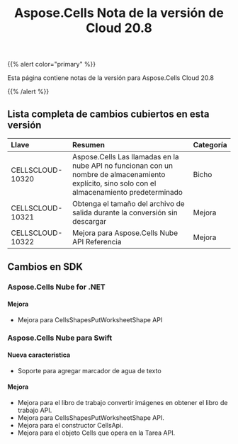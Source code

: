 ﻿---
title: Aspose.Cells Nota de la versión de Cloud 20.8
second_title: Aspose.Cells Cloud Documen
type: docs
url: /es/aspose-cells-cloud-20-8-release-notes/
description: Aspose.Cells La nube admite Excel para crear, convertir, fusionar, dividir, proteger, operación de objetos internos, etc.
weight: 20
---
{{% alert color="primary" %}} 

Esta página contiene notas de la versión para Aspose.Cells Cloud 20.8

{{% /alert %}} 
## **Lista completa de cambios cubiertos en esta versión**

|**Llave**|**Resumen**|**Categoría**|
|:- |:- |:- |
|CELLSCLOUD-10320|Aspose.Cells Las llamadas en la nube API no funcionan con un nombre de almacenamiento explícito, sino solo con el almacenamiento predeterminado|Bicho|
|CELLSCLOUD-10321|Obtenga el tamaño del archivo de salida durante la conversión sin descargar|Mejora|
|CELLSCLOUD-10322|Mejora para Aspose.Cells Nube API Referencia|Mejora|
## **Cambios en SDK**
### **Aspose.Cells Nube for .NET**
#### **Mejora**
- Mejora para CellsShapesPutWorksheetShape API
### **Aspose.Cells Nube para Swift**
#### **Nueva caracteristica**
- Soporte para agregar marcador de agua de texto
#### **Mejora**
- Mejora para el libro de trabajo convertir imágenes en obtener el libro de trabajo API.
- Mejora para CellsShapesPutWorksheetShape API.
- Mejora para el constructor CellsApi.
- Mejora para el objeto Cells que opera en la Tarea API.

